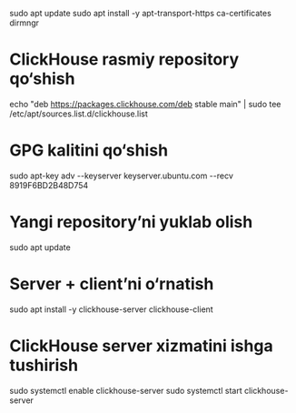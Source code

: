 sudo apt update
sudo apt install -y apt-transport-https ca-certificates dirmngr

# ClickHouse rasmiy repository qo‘shish
echo "deb https://packages.clickhouse.com/deb stable main" | sudo tee /etc/apt/sources.list.d/clickhouse.list

# GPG kalitini qo‘shish
sudo apt-key adv --keyserver keyserver.ubuntu.com --recv 8919F6BD2B48D754

# Yangi repository’ni yuklab olish
sudo apt update

# Server + client’ni o‘rnatish
sudo apt install -y clickhouse-server clickhouse-client

# ClickHouse server xizmatini ishga tushirish
sudo systemctl enable clickhouse-server
sudo systemctl start clickhouse-server
